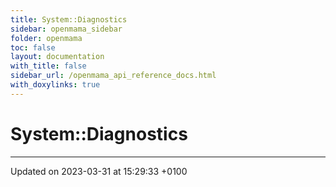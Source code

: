 ```yaml
---
title: System::Diagnostics
sidebar: openmama_sidebar
folder: openmama
toc: false
layout: documentation
with_title: false
sidebar_url: /openmama_api_reference_docs.html
with_doxylinks: true
---
```


# System::Diagnostics








-------------------------------

Updated on 2023-03-31 at 15:29:33 +0100
